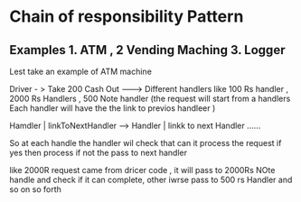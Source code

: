 # Chain of responsibility Pattern

## Examples 1. ATM , 2 Vending Maching 3. Logger 

Lest take an example of ATM machine 

Driver - > Take 200 Cash Out  ---> Different handlers like 100 Rs handler , 2000 Rs Handlers , 500 Note handler (the request will start from a handlers Each handler will have the the link to previos handleer )

Hamdler | linkToNextHandler --> Handler | linkk to next Handler ......

So at each handle the handler wil check that can it process the request if yes then process if not the pass to next handler 

like 2000R request came from dricer code , it will pass to 2000Rs NOte handle and check if it can complete, other iwrse pass to 500 rs Handler and so on so forth
